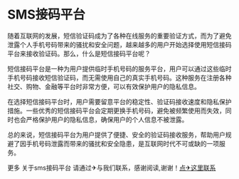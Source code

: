 # SMS接码平台

随着互联网的发展，短信验证码成为了各种在线服务的重要验证方式，而为了避免泄露个人手机号码带来的骚扰和安全问题，越来越多的用户开始选择使用短信接码平台来接收验证码。那么，什么是短信接码平台呢？

短信接码平台是一种为用户提供临时手机号码的服务平台，用户可以通过这些临时手机号码接收短信验证码，而无需使用自己的真实手机号码。这种服务在注册各种社交、购物、金融等平台时非常方便，可以有效保护用户的隐私信息。

在选择短信接码平台时，用户需要留意平台的稳定性、验证码接收速度和隐私保护措施。一些优秀的短信接码平台会定期更换手机号码，避免被频繁使用而失效，同时也会严格保护用户的隐私信息，确保用户的个人信息不被泄露。

总的来说，短信接码平台为用户提供了便捷、安全的验证码接收服务，帮助用户规避了因手机号码泄露而带来的骚扰和安全隐患，是互联网时代不可或缺的一项服务。

更多 关于sms接码平台 请通过✈与我们联系，感谢阅读,谢谢！[点✈这里联系](https://sms.k02.cc)